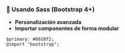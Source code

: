 ### **🎨 Usando Sass (Bootstrap 4+)**

* **Personalización avanzada**
* **Importar componentes de forma modular**

```
$primary: #6610f2;
@import "bootstrap";
```